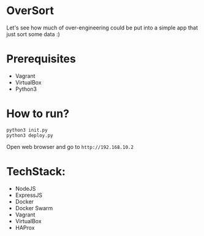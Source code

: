 # OverSort
Let's see how much of over-engineering could be put into a simple app that just sort some data :)

# Prerequisites
- Vagrant
- VirtualBox
- Python3

# How to run?
```
python3 init.py
python3 deploy.py
```

Open web browser and go to `http://192.168.10.2`

# TechStack:
- NodeJS
- ExpressJS
- Docker
- Docker Swarm
- Vagrant
- VirtualBox
- HAProx
